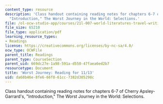 ```yaml
---
content_type: resource
description: 'Class handout containing reading notes for chapters 6-7 of Cherry Apsley-Garrard''s,
  "Introduction," The Worst Journey in the World: Selections.'
file: /ol-ocw-studio-app/courses/21l-007-world-literatures-travel-writing-fall-2008/da68b46e8fe666f061cc7382d305298c_cher_apsle_ch_6_7.pdf
file_size: 65210
file_type: application/pdf
learning_resource_types:
- Readings
license: https://creativecommons.org/licenses/by-nc-sa/4.0/
ocw_type: OCWFile
parent_title: Readings
parent_type: CourseSection
parent_uid: 669dc27e-1a98-591a-d550-47faea6ed2b7
resourcetype: Document
title: 'Worst Journey: Reading for 11/13'
uid: da68b46e-8fe6-66f0-61cc-7382d305298c
---
```

Class handout containing reading notes for chapters 6-7 of Cherry Apsley-Garrard's, "Introduction," The Worst Journey in the World: Selections.